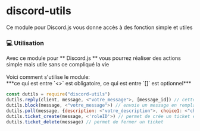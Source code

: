 # discord-utils
Ce module pour Discord.js vous donne accès à des fonction simple et utiles
<h3>💻 Utilisation</h3>
Avec ce module pour ** Discord.js ** vous pourrez réaliser des actions simple mais utile sans ce compliqué la vie
<br><br>
Voici comment s'utilise le module:<br>
***ce qui est entre `<>` est obligatoire, ce qui est entre `[]` est optionnel***

```js
const dutils = require("discord-utils")
dutils.reply(client, message, <"votre_message">, [message_id]) // cette fonction vous permet de répondre à un message 
dutils.block(message, <"votre_message">) // envoie un message en remplacent les lettres par des emojis
dutils.poll(message, {description: <"votre_description">, choice1: <"choix n°1">, choice2: <"choix n°2">, [choice3: <"choix n°3">, choice4: <"choix n°4">}) // permet de faire un sondage à plusieurs choix
dutils.ticket_create(message, <'roleID'>) // permet de crée un ticket et seul les personne ayant le role, la personne qui a ouvert le ticket et les personnes qui ont la perm d'administrateur ont accès au ticket
dutils.ticket_delete(message) // permet de fermer un ticket
```
